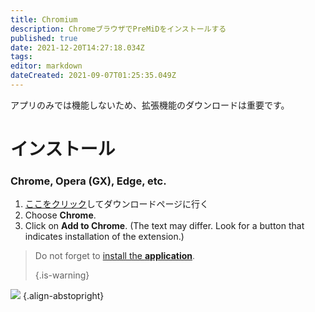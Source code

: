 ```yaml
---
title: Chromium
description: ChromeブラウザでPreMiDをインストールする
published: true
date: 2021-12-20T14:27:18.034Z
tags:
editor: markdown
dateCreated: 2021-09-07T01:25:35.049Z
---
```


アプリのみでは機能しないため、拡張機能のダウンロードは重要です。

# インストール
### Chrome, Opera (GX), Edge, etc.
1. [ここをクリック](https://premid.app/downloads)してダウンロードページに行く
2. Choose **Chrome**.
3. Click on **Add to Chrome**. (The text may differ. Look for a button that indicates installation of the extension.)

> Do not forget to [install the **application**](/install). 
> 
> {.is-warning}

![](https://img.icons8.com/color/2x/chrome.png) {.align-abstopright}
